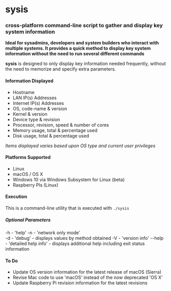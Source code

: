 # sysis

### cross-platform command-line script to gather and display key system information

  **Ideal for sysadmins, developers and system builders who interact with multiple systems.  It provides a quick method to display key system information without the need to run several different commands**

  **sysis** is designed to only display key information needed frequently, without the need to memorize and specify extra parameters.   

#### Information Displayed

  * Hostname
  * LAN IP(s) Addresses
  * Internet IP(s) Addresses
  * OS, code-name & version  
  * Kernel & version
  * Device type & revision
  * Processor, revision, speed & number of cores
  * Memory usage, total & percentage used
  * Disk usage, total & percentage used

*Items displayed varies based upon OS type and current user privileges*

#### Platforms Supported

  * Linux
  * macOS / OS X
  * Windows 10 via Windows Subsystem for Linux (beta)
  * Raspberry PIs (Linux)

#### Execution

  This is a command-line utility that is executed with `./sysis`

##### Optional Parameters

  -h - 'help'
  -n - 'network only mode'  
  -d - 'debug' - displays values by method obtained
  -V - 'version info'
  --help - 'detailed help info' - displays additional help including exit status information

#### To Do
* Update OS version information for the latest release of macOS (Sierra)
* Revise Mac code to use 'macOS' instead of the now deprecated 'OS X'
* Update Raspberry Pi revision information for the latest revisions  
